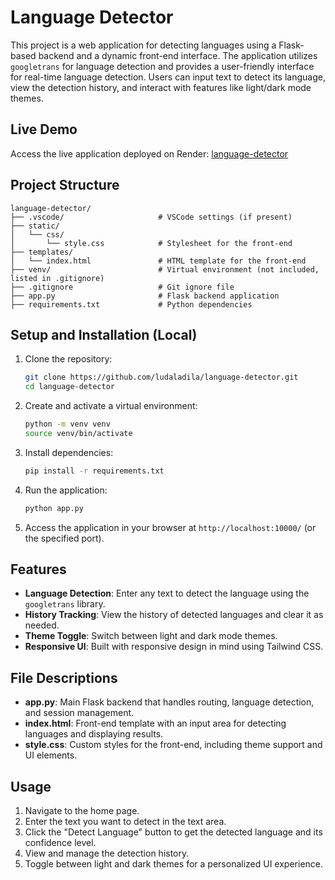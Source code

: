 # Language Detector

This project is a web application for detecting languages using a Flask-based backend and a dynamic front-end interface. The application utilizes `googletrans` for language detection and provides a user-friendly interface for real-time language detection. Users can input text to detect its language, view the detection history, and interact with features like light/dark mode themes.

## Live Demo

Access the live application deployed on Render: [language-detector](https://language-detector-eg92.onrender.com)

## Project Structure

```
language-detector/
├── .vscode/                     # VSCode settings (if present)
├── static/
│   └── css/
│       └── style.css            # Stylesheet for the front-end
├── templates/
│   └── index.html               # HTML template for the front-end
├── venv/                        # Virtual environment (not included, listed in .gitignore)
├── .gitignore                   # Git ignore file
├── app.py                       # Flask backend application
├── requirements.txt             # Python dependencies
```

## Setup and Installation (Local)

1. Clone the repository:
    ```bash
    git clone https://github.com/ludaladila/language-detector.git
    cd language-detector
    ```

2. Create and activate a virtual environment:
    ```bash
    python -m venv venv
    source venv/bin/activate  
    ```

3. Install dependencies:
    ```bash
    pip install -r requirements.txt
    ```

4. Run the application:
    ```bash
    python app.py
    ```

5. Access the application in your browser at `http://localhost:10000/` (or the specified port).

## Features

- **Language Detection**: Enter any text to detect the language using the `googletrans` library.
- **History Tracking**: View the history of detected languages and clear it as needed.
- **Theme Toggle**: Switch between light and dark mode themes.
- **Responsive UI**: Built with responsive design in mind using Tailwind CSS.


## File Descriptions

- **app.py**: Main Flask backend that handles routing, language detection, and session management.
- **index.html**: Front-end template with an input area for detecting languages and displaying results.
- **style.css**: Custom styles for the front-end, including theme support and UI elements.

## Usage

1. Navigate to the home page.
2. Enter the text you want to detect in the text area.
3. Click the "Detect Language" button to get the detected language and its confidence level.
4. View and manage the detection history.
5. Toggle between light and dark themes for a personalized UI experience.